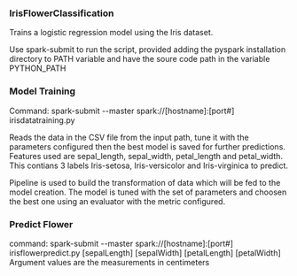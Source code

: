 ### IrisFlowerClassification
Trains a logistic regression model using the Iris dataset.

Use spark-submit to run the script, provided adding the pyspark installation directory to PATH variable and have the soure code path in the variable PYTHON_PATH

### Model Training ###
Command: spark-submit --master spark://[hostname]:[port#] irisdatatraining.py

Reads the data in the CSV file from the input path, tune it with the parameters configured then the best model is saved for further predictions.
Features used are sepal_length, sepal_width, petal_length and petal_width.
This contians 3 labels Iris-setosa, Iris-versicolor and Iris-virginica to predict.

Pipeline is used to build the transformation of data which will be fed to the model creation. The model is tuned with the set of parameters and choosen the best one using an evaluator with the metric configured.

### Predict Flower ###
command: spark-submit --master spark://[hostname]:[port#] irisflowerpredict.py [sepalLength] [sepalWidth] [petalLength] [petalWidth]
Argument values are the measurements in centimeters 

